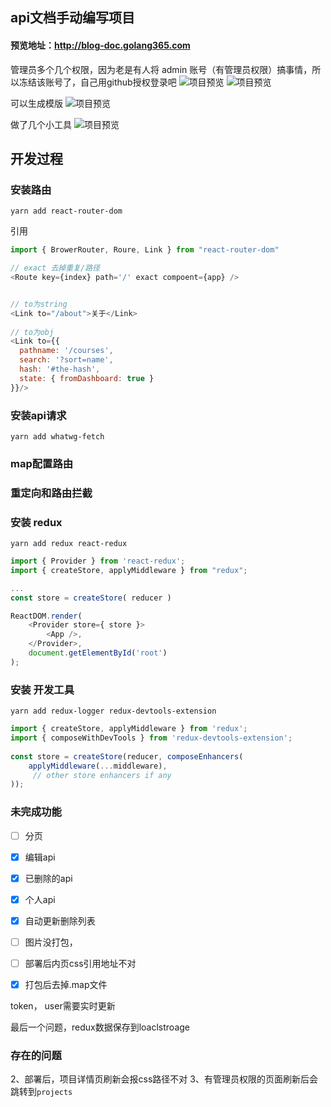 ## api文档手动编写项目

#### 预览地址：http://blog-doc.golang365.com

管理员多个几个权限，因为老是有人将 admin 账号（有管理员权限）搞事情，所以冻结该账号了，自己用github授权登录吧
![项目预览](http://static.golang365.com/nZFs9CxCHBSmZGlFDOXcWtDXfeDdh9FwFVk37yPv.png)
![项目预览](http://static.golang365.com/C3zHE0DkWqZ1dHzy7KP2GEz6V6Pg2BYgBwZtONm2.png)

可以生成模版
![项目预览](http://static.golang365.com/kt2gIjCIFaLKM8hrX2wM7qJwzO4Lh78ajcVFYmYw.png)

做了几个小工具
![项目预览](http://static.golang365.com/T41PocO4MSNxRrKxp8y3h046fESj59EJq4jVEKFW.png)


## 开发过程

### 安装路由
```
yarn add react-router-dom
```
引用
```js
import { BrowerRouter, Roure, Link } from "react-router-dom"

// exact 去掉重复/路径
<Route key={index} path='/' exact compoent={app} />


// to为string
<Link to="/about">关于</Link>
 
// to为obj
<Link to={{
  pathname: '/courses',
  search: '?sort=name',
  hash: '#the-hash',
  state: { fromDashboard: true }
}}/>

```

### 安装api请求
```
yarn add whatwg-fetch
```

### map配置路由
### 重定向和路由拦截

### 安装 redux
```
yarn add redux react-redux
```
```js
import { Provider } from 'react-redux';
import { createStore, applyMiddleware } from "redux";

...
const store = createStore( reducer )

ReactDOM.render( 
    <Provider store={ store }>
        <App />, 
    </Provider>,
    document.getElementById('root') 
);
```

### 安装 开发工具
```
yarn add redux-logger redux-devtools-extension
```
```js
import { createStore, applyMiddleware } from 'redux';
import { composeWithDevTools } from 'redux-devtools-extension';
 
const store = createStore(reducer, composeEnhancers(
    applyMiddleware(...middleware),
     // other store enhancers if any
));
```

### 未完成功能

- [ ] 分页
- [x] 编辑api
- [x] 已删除的api
- [x] 个人api
- [x] 自动更新删除列表

- [ ] 图片没打包，
- [ ] 部署后内页css引用地址不对
- [x] 打包后去掉.map文件

token， user需要实时更新

最后一个问题，redux数据保存到loaclstroage

### 存在的问题
2、部署后，项目详情页刷新会报css路径不对
3、有管理员权限的页面刷新后会跳转到`projects`
